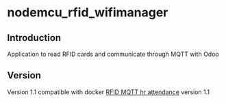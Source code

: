 # nodemcu_rfid_wifimanager

## Introduction

Application to read RFID cards and communicate through MQTT with Odoo

## Version

Version 1.1 compatible with docker [RFID MQTT hr attendance](https://github.com/Eficent/docker-rfid-mqtt-hr-attendance) version 1.1